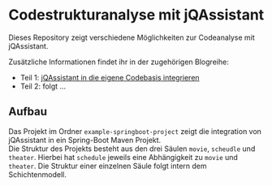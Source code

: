 # Codestrukturanalyse mit jQAssistant

Dieses Repository zeigt verschiedene Möglichkeiten zur Codeanalyse mit jQAssistant. 


Zusätzliche Informationen findet ihr in der zugehörigen Blogreihe:
* Teil 1: [jQAssistant in die eigene Codebasis integrieren](https://uxitra.de/2024/04/04/codestrukturanalyse-mit-jqassistant-teil-1/)
* Teil 2: folgt ...

## Aufbau
Das Projekt im Ordner `example-springboot-project` zeigt die integration von jQAssistant in ein Spring-Boot Maven Projekt. \
Die Struktur des Projekts besteht aus den drei Säulen `movie`, `scheudle` und `theater`. Hierbei hat `schedule` jeweils eine Abhängigkeit zu `movie` und `theater`. Die Struktur einer einzelnen Säule folgt intern dem Schichtenmodell.